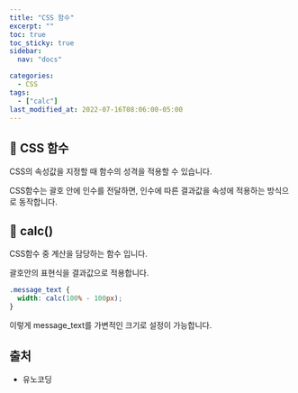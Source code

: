 ```yaml
---
title: "CSS 함수"
excerpt: ""
toc: true
toc_sticky: true
sidebar:
  nav: "docs"

categories:
  - CSS
tags:
  - ["calc"]
last_modified_at: 2022-07-16T08:06:00-05:00
---
```


## 📄 CSS 함수

CSS의 속성값을 지정할 때 함수의 성격을 적용할 수 있습니다.

CSS함수는 괄호 안에 인수를 전달하면, 인수에 따른 결과값을 속성에 적용하는 방식으로 동작합니다.

## 📄 calc()

CSS함수 중 계산을 담당하는 함수 입니다.

괄호안의 표현식을 결과값으로 적용합니다.

```css
.message_text {
  width: calc(100% - 100px);
}
```

이렇게 message_text를 가변적인 크기로 설정이 가능합니다.

## 출처

- 유노코딩
